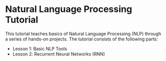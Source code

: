 <h1>Natural Language Processing Tutorial</h1>
This tutorial teaches basics of Natural Language Processing (NLP) through a series of hands-on projects. The tutorial consists of the following parts:
<ul>
<li>Lesson 1: Basic NLP Tools</li>
<li>Lesson 2: Recurrent Neural Networks (RNN)</li>
</ul>
